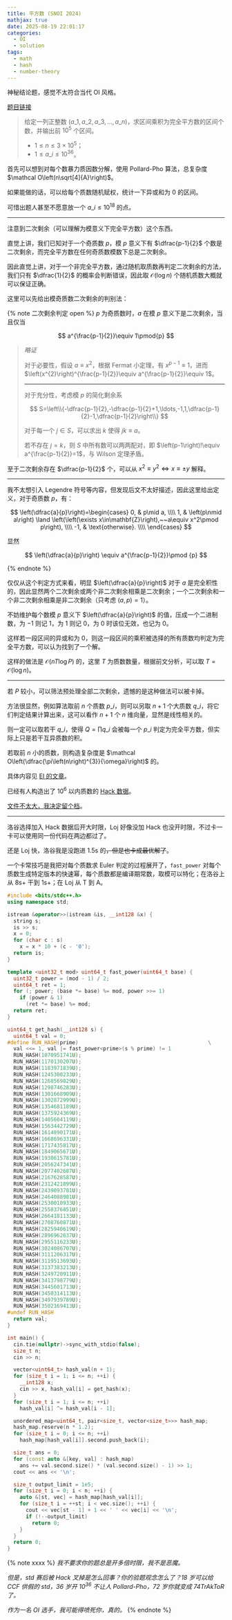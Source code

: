 ```yaml
---
title: 平方数 (SNOI 2024)
mathjax: true
date: 2025-08-19 22:01:17
categories:
  - OI
  - solution
tags:
  - math
  - hash
  - number-theory
---
```


神秘结论题，感觉不太符合当代 OI 风格。

[题目链接](https://www.luogu.com.cn/problem/P10063)

> 给定一列正整数 $\left(a\_1,a\_2,a\_3,\ldots,a\_n\right)$，求区间乘积为完全平方数的区间个数，并输出前 $10^{5}$ 个区间。
>
> + $1\leqslant n\leqslant 3\times 10^{5}$；
> + $1\leqslant a\_i\leqslant 10^{36}$。

首先可以想到对每个数暴力质因数分解，使用 Pollard-Pho 算法，总复杂度 $\mathcal O\left(n\sqrt[4]{A}\right)$。

如果能做的话，可以给每个质数随机赋权，统计一下异或和为 $0$ 的区间。

可惜出题人甚至不愿意放一个 $a\_{i}\leqslant 10^{18}$ 的点。

---

注意到二次剩余（可以理解为模意义下完全平方数）这个东西。

直觉上讲，我们已知对于一个奇质数 $p$，模 $p$ 意义下有 $\dfrac{p-1}{2}$ 个数是二次剩余，而完全平方数在任何奇质数模数下总是二次剩余。

因此直觉上讲，对于一个非完全平方数，通过随机取质数再判定二次剩余的方法，我们只有 $\dfrac{1}{2}$ 的概率会判断错误，因此取 $\mathcal O\left(\log n\right)$ 个随机质数大概就可以保证正确。

这里可以先给出模奇质数二次剩余的判别法：

{% note 二次剩余判定 open %}
$p$ 为奇质数时，$a$ 在模 $p$ 意义下是二次剩余，当且仅当

$$
a^{\frac{p-1}{2}}\equiv 1\pmod{p}
$$

> *略证*
>
> 对于必要性，假设 $a\equiv x^{2}$，根据 Fermat 小定理，有 $x^{p-1}\equiv 1$，进而 $\left(x^{2}\right)^{\frac{p-1}{2}}\equiv a^{\frac{p-1}{2}}\equiv 1$。
>
> ---
>
> 对于充分性，考虑模 $p$ 的简化剩余系
> 
> $$
> S=\left\\{-\dfrac{p-1}{2},-\dfrac{p-1}{2}+1,\ldots,-1,1,\dfrac{p-1}{2}-1,\dfrac{p-1}{2}\right\\}
> $$
>
> 对于每一个 $j\in S$，可以求出 $k$ 使得 $jk\equiv a$。
> 
> 若不存在 $j=k$，则 $S$ 中所有数可以两两配对，即 $\left(p-1\right)!\equiv a^{\frac{p-1}{2}}=1$，与 Wilson 定理矛盾。

至于二次剩余存在 $\dfrac{p-1}{2}$ 个，可以从 $x^{2}\equiv y^{2}\Leftrightarrow x\equiv\pm y$ 解释。

---

我不太想引入 Legendre 符号等内容，但发现后文不太好描述，因此这里给出定义，对于奇质数 $p$，有：

$$
\left(\dfrac{a}{p}\right)=\begin{cases}
    0,  & p\mid a, \\\\
    1,  & \left(p\nmid a\right) \land \left(\left(\exists x\in\mathbf{Z}\right),~~a\equiv x^2\pmod p\right), \\\\
    -1, & \text{otherwise}. \\\\
\end{cases}
$$

显然

$$
\left(\dfrac{a}{p}\right) \equiv a^{\frac{p-1}{2}}\pmod {p}
$$

{% endnote %}

仅仅从这个判定方式来看，明显 $\left(\dfrac{a}{p}\right)$ 对于 $a$ 是完全积性的，因此显然两个二次剩余或两个非二次剩余相乘是二次剩余；一个二次剩余和一个非二次剩余相乘是非二次剩余（只考虑 $(a,p)=1$）。

不妨维护每个数模 $p$ 意义下 $\left(\dfrac{a}{p}\right)$ 的值，压成一个二进制数，为 $-1$ 则记 $1$，为 $1$ 则记 $0$，为 $0$ 时该位无效，也记为 $0$。

这样若一段区间的异或和为 $0$，则这一段区间的乘积被选择的所有质数均判定为完全平方数，可以认为找到了一个解。

这样的做法是 $\mathcal O\left(nT\log P\right)$ 的，这里 $T$ 为质数数量，根据前文分析，可以取 $T=\mathcal O\left(\log n\right)$。

---

若 $P$ 较小，可以筛法预处理全部二次剩余，遗憾的是这种做法可以被卡掉。

方法很显然，例如算法取前 $n$ 个质数 $p\_i$，则可以另取 $n+1$ 个大质数 $q\_i$，将它们判定结果计算出来，这可以看作 $n+1$ 个 $n$ 维向量，显然是线性相关的。

则一定可以取若干 $q\_i$，使得 $Q=\prod q\_i$ 会被每一个 $p\_i$ 判定为完全平方数，但实际上只是若干互异质数的积。

若取前 $n$ 小的质数，则构造复杂度是 $\mathcal O\left(\dfrac{\pi\left(n\right)^{3}}{\omega}\right)$ 的。

具体内容见 [EI 的文章](https://www.cnblogs.com/Elegia/p/17977037/square-numbers)。

已经有人构造出了 $10^{6}$ 以内质数的 [Hack 数据](https://www.luogu.com.cn/problem/U399621)。

[文件不太大，我决定留个档](/files/sq-1e6.in)。

---

洛谷选择加入 Hack 数据后开大时限，Loj 好像没加 Hack 也没开时限，不过卡一卡可以使用同一份代码在两边都过了。

还是 Loj 快，洛谷我是没跑进 1.5s 的~~，但是也卡成最优解了~~。

一个卡常技巧是我把对每个质数求 Euler 判定的过程展开了，`fast_power` 对每个质数生成特定版本的快速幂，每个质数都是编译期常数，取模可以特化；在洛谷上从 8s+ 干到 1s+；在 Loj 从 T 到 A。

```cpp
#include <bits/stdc++.h>
using namespace std;

istream &operator>>(istream &is, __int128 &x) {
  string s;
  is >> s;
  x = 0;
  for (char c : s)
    x = x * 10 + (c - '0');
  return is;
}

template <uint32_t mod> uint64_t fast_power(uint64_t base) {
  uint32_t power = (mod - 1) / 2;
  uint64_t ret = 1;
  for (; power; (base *= base) %= mod, power >>= 1)
    if (power & 1)
      (ret *= base) %= mod;
  return ret;
}

uint64_t get_hash(__int128 s) {
  uint64_t val = 0;
#define RUN_HASH(prime)                                          \
  val <<= 1, val |= fast_power<prime>(s % prime) != 1
  RUN_HASH(1070951741U);
  RUN_HASH(1170130207U);
  RUN_HASH(1183971839U);
  RUN_HASH(1245300233U);
  RUN_HASH(1268569829U);
  RUN_HASH(1298746283U);
  RUN_HASH(1301668909U);
  RUN_HASH(1302872999U);
  RUN_HASH(1354681189U);
  RUN_HASH(1375924369U);
  RUN_HASH(1405604119U);
  RUN_HASH(1563442729U);
  RUN_HASH(1614890171U);
  RUN_HASH(1668696331U);
  RUN_HASH(1717435817U);
  RUN_HASH(1849065671U);
  RUN_HASH(1930615781U);
  RUN_HASH(2056247341U);
  RUN_HASH(2077402687U);
  RUN_HASH(2167628587U);
  RUN_HASH(2312421899U);
  RUN_HASH(2439093781U);
  RUN_HASH(2464088981U);
  RUN_HASH(2530010933U);
  RUN_HASH(2558376851U);
  RUN_HASH(2664181133U);
  RUN_HASH(2708760871U);
  RUN_HASH(2825940619U);
  RUN_HASH(2896962637U);
  RUN_HASH(2955116233U);
  RUN_HASH(3024086707U);
  RUN_HASH(3111206317U);
  RUN_HASH(3119513693U);
  RUN_HASH(3137383213U);
  RUN_HASH(3249720911U);
  RUN_HASH(3413798779U);
  RUN_HASH(3445601713U);
  RUN_HASH(3450314113U);
  RUN_HASH(3497939789U);
  RUN_HASH(3502169413U);
#undef RUN_HASH
  return val;
}

int main() {
  cin.tie(nullptr)->sync_with_stdio(false);
  size_t n;
  cin >> n;

  vector<uint64_t> hash_val(n + 1);
  for (size_t i = 1; i <= n; ++i) {
    __int128 x;
    cin >> x, hash_val[i] = get_hash(x);
  }
  for (size_t i = 1; i <= n; ++i)
    hash_val[i] ^= hash_val[i - 1];

  unordered_map<uint64_t, pair<size_t, vector<size_t>>> hash_map;
  hash_map.reserve(n * 1.2);
  for (size_t i = 0; i <= n; ++i)
    hash_map[hash_val[i]].second.push_back(i);

  size_t ans = 0;
  for (const auto &[key, val] : hash_map)
    ans += val.second.size() * (val.second.size() - 1) >> 1;
  cout << ans << '\n';

  size_t output_limit = 1e5;
  for (size_t i = 0; i < n; ++i) {
    auto &[st, vec] = hash_map[hash_val[i]];
    for (size_t i = ++st; i < vec.size(); ++i) {
      cout << vec[st - 1] + 1 << ' ' << vec[i] << '\n';
      if (!--output_limit)
        return 0;
    }
  }
  return 0;
}
```

{% note xxxx %}
*我不要求你的题总是开多倍时限，我不是恶魔。*

*但是，std 赛后被 Hack 叉掉是怎么回事？你的验题观念怎么了？18 岁可以给 CCF 供假的 std，36 岁开 $10^{36}$ 不让人 Pollard-Pho，72 岁你就变成 74TrAkToR 了。*

*作为一名 OI 选手，我可能得喷死你，真的。*
{% endnote %}
